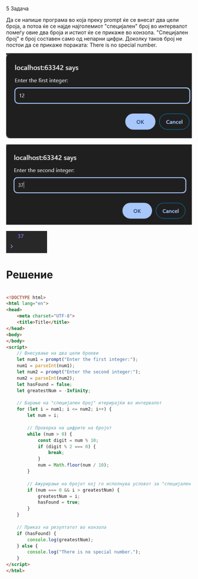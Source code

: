 5 Задача

Да се напише програма во која преку prompt ќе се внесат два цели броја, а потоа ќе се најде најголемиот "специјален" број во интервалот помеѓу овие два броја и истиот ќе се прикаже во конзола. "Специјален број" е број составен само од непарни цифри. Доколку таков број не постои да се прикаже пораката: There is no special number.

![image](img/5.1.png)

![image](img/5.2.png)

![image](img/5.3.png)




# Решение
```html

<!DOCTYPE html>
<html lang="en">
<head>
    <meta charset="UTF-8">
    <title>Title</title>
</head>
<body>
</body>
<script>
    // Внесување на два цели броеви
    let num1 = prompt("Enter the first integer:");
    num1 = parseInt(num1);
    let num2 = prompt("Enter the second integer:");
    num2 = parseInt(num2);
    let hasFound = false;
    let greatestNum = -Infinity;

    // Барање на "специјален број" итерирајќи во интервалот
    for (let i = num1; i <= num2; i++) {
        let num = i;

        // Проверка на цифрите на бројот
        while (num > 0) {
            const digit = num % 10;
            if (digit % 2 === 0) {
                break;
            }
            num = Math.floor(num / 10);
        }

        // Ажурирање на бројот кој го исполнува условот за "специјален број"
        if (num === 0 && i > greatestNum) {
            greatestNum = i;
            hasFound = true;
        }
    }

    // Приказ на резултатот во конзола
    if (hasFound) {
        console.log(greatestNum);
    } else {
        console.log("There is no special number.");
    }
</script>
</html>

```
